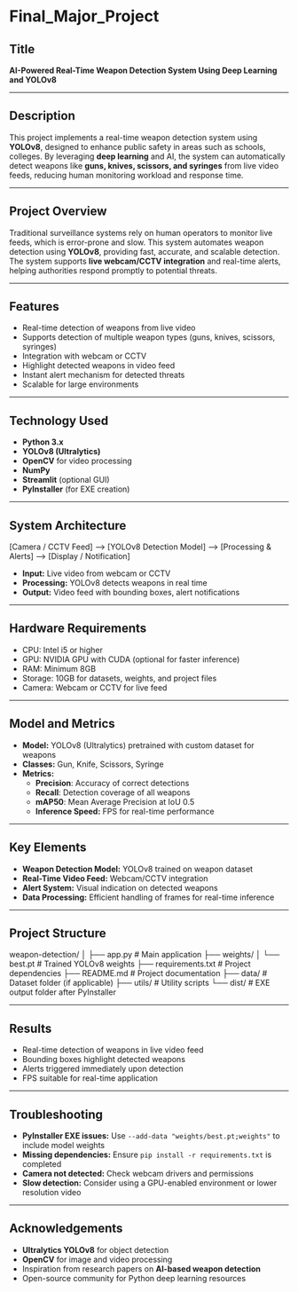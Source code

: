 # Final_Major_Project

## Title
**AI-Powered Real-Time Weapon Detection System Using Deep Learning and YOLOv8**

---

## Description
This project implements a real-time weapon detection system using **YOLOv8**, designed to enhance public safety in areas such as schools, colleges. By leveraging **deep learning** and AI, the system can automatically detect weapons like **guns, knives, scissors, and syringes** from live video feeds, reducing human monitoring workload and response time.

---

## Project Overview
Traditional surveillance systems rely on human operators to monitor live feeds, which is error-prone and slow. This system automates weapon detection using **YOLOv8**, providing fast, accurate, and scalable detection. The system supports **live webcam/CCTV integration** and real-time alerts, helping authorities respond promptly to potential threats.

---

## Features
- Real-time detection of weapons from live video
- Supports detection of multiple weapon types (guns, knives, scissors, syringes)
- Integration with webcam or CCTV
- Highlight detected weapons in video feed
- Instant alert mechanism for detected threats
- Scalable for large environments

---

## Technology Used
- **Python 3.x**
- **YOLOv8 (Ultralytics)**
- **OpenCV** for video processing
- **NumPy**
- **Streamlit** (optional GUI)
- **PyInstaller** (for EXE creation)

---

## System Architecture
[Camera / CCTV Feed] --> [YOLOv8 Detection Model] --> [Processing & Alerts] --> [Display / Notification]

- **Input:** Live video from webcam or CCTV  
- **Processing:** YOLOv8 detects weapons in real time  
- **Output:** Video feed with bounding boxes, alert notifications

---

## Hardware Requirements
- CPU: Intel i5 or higher   
- GPU: NVIDIA GPU with CUDA (optional for faster inference)  
- RAM: Minimum 8GB  
- Storage: 10GB for datasets, weights, and project files  
- Camera: Webcam or CCTV for live feed  

---

## Model and Metrics
- **Model:** YOLOv8 (Ultralytics) pretrained with custom dataset for weapons  
- **Classes:** Gun, Knife, Scissors, Syringe  
- **Metrics:**  
  - **Precision**: Accuracy of correct detections  
  - **Recall**: Detection coverage of all weapons  
  - **mAP50**: Mean Average Precision at IoU 0.5  
  - **Inference Speed:** FPS for real-time performance

---

## Key Elements
- **Weapon Detection Model:** YOLOv8 trained on weapon dataset  
- **Real-Time Video Feed:** Webcam/CCTV integration  
- **Alert System:** Visual indication on detected weapons  
- **Data Processing:** Efficient handling of frames for real-time inference  

---

## Project Structure
weapon-detection/
│
├── app.py # Main application
├── weights/
│ └── best.pt # Trained YOLOv8 weights
├── requirements.txt # Project dependencies
├── README.md # Project documentation
├── data/ # Dataset folder (if applicable)
├── utils/ # Utility scripts
└── dist/ # EXE output folder after PyInstaller


---

## Results
- Real-time detection of weapons in live video feed  
- Bounding boxes highlight detected weapons  
- Alerts triggered immediately upon detection  
- FPS suitable for real-time application  

---

## Troubleshooting
- **PyInstaller EXE issues:** Use `--add-data "weights/best.pt;weights"` to include model weights  
- **Missing dependencies:** Ensure `pip install -r requirements.txt` is completed  
- **Camera not detected:** Check webcam drivers and permissions  
- **Slow detection:** Consider using a GPU-enabled environment or lower resolution video  

---

## Acknowledgements
- **Ultralytics YOLOv8** for object detection  
- **OpenCV** for image and video processing  
- Inspiration from research papers on **AI-based weapon detection**  
- Open-source community for Python deep learning resources  


